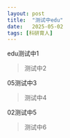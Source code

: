 ```yaml
---
layout: post
title:  "测试中edu"
date:   2025-05-02
tags: [科研育人]
---
```


edu测试中1

>测试中2

05测试中3

>测试中4

02测试中5

>测试中6
